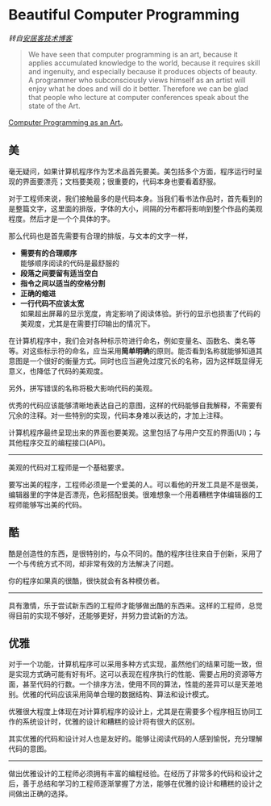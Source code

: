 # Beautiful Computer Programming
_转自[安居客技术博客](http://arch.corp.anjuke.com/blog/2013/04/09/beautiful-computer-programming)_

> We have seen that computer programming is an art, because it applies accumulated knowledge to the world, because it requires skill and ingenuity, and especially because it produces objects of beauty. A programmer who subconsciously views himself as an artist will enjoy what he does and will do it better. Therefore we can be glad that people who lecture at computer conferences speak about the state of the Art.

[Computer Programming as an Art](http://www.paulgraham.com/knuth.html)。

## 美

毫无疑问，如果计算机程序作为艺术品首先要美。美包括多个方面，程序运行时呈现的界面要漂亮；文档要美观；很重要的，代码本身也要看着舒服。

对于工程师来说，我们接触最多的是代码本身。当我们看书法作品时，首先看到的是整篇文字，这里面的排版，字体的大小，间隔的分布都将影响到整个作品的美观程度。然后才是一个个具体的字。

那么代码也是首先需要有合理的排版，与文本的文字一样，

  * **需要有的合理顺序**  
    能够顺序阅读的代码是最舒服的
  * **段落之间要留有适当空白**  
  * **指令之间以适当的空格分割**  
  * **正确的缩进**  
  * **一行代码不应该太宽**  
    如果超出屏幕的显示宽度，肯定影响了阅读体验。折行的显示也损害了代码的美观度，尤其是在需要打印输出的情况下。

在计算机程序中，我们会对各种标示符进行命名，例如变量名、函数名、类名等等。对这些标示符的命名，应当采用**简单明确**的原则。能否看到名称就能够知道其意图是一个很好的衡量方式。同时也应当避免过度冗长的名称，因为这样既显得无意义，也降低了代码的美观度。

另外，拼写错误的名称将极大影响代码的美观。

优秀的代码应该能够清晰地表达自己的意图，这样的代码能够自我解释，不需要有冗余的注释。对一些特别的实现，代码本身难以表达的，才加上注释。

计算机程序最终呈现出来的界面也要美观。这里包括了与用户交互的界面(UI)；与其他程序交互的编程接口(API)。

----------

美观的代码对工程师是一个基础要求。

要写出美的程序，工程师必须是一个爱美的人。可以看他的开发工具是不是很美，编辑器里的字体是否漂亮，色彩搭配很美。很难想象一个用着糟糕字体编辑器的工程师能够写出美的代码。

## 酷

酷是创造性的东西，是很特别的，与众不同的。酷的程序往往来自于创新，采用了一个与传统方式不同，却非常有效的方法解决了问题。

你的程序如果真的很酷，很快就会有各种模仿者。

----------

具有激情，乐于尝试新东西的工程师才能够做出酷的东西来。这样的工程师，总觉得目前的实现不够好，还能够更好，并努力尝试新的方法。

## 优雅

对于一个功能，计算机程序可以采用多种方式实现，虽然他们的结果可能一致，但是实现方式确可能有好有坏。这可以表现在程序执行的性能、需要占用的资源等方面，甚至代码的行数。一个排序方法，使用不同的算法，性能的差异可以是天差地别。优雅的代码应该采用简单合理的数据结构、算法和设计模式。

优雅很大程度上体现在对计算机程序的设计上，尤其是在需要多个程序相互协同工作的系统设计时，优雅的设计和糟糕的设计将有很大的区别。

其实优雅的代码和设计对人也是友好的。能够让阅读代码的人感到愉悦，充分理解代码的意图。

----------

做出优雅设计的工程师必须拥有丰富的编程经验。在经历了非常多的代码和设计之后，善于总结和学习的工程师逐渐掌握了方法，能够在优雅的设计和糟糕的设计之间做出正确的选择。
